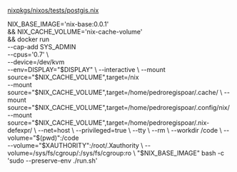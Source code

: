 


[ nixpkgs/nixos/tests/postgis.nix ](https://github.com/NixOS/nixpkgs/blob/c1cc2459344ca3ebd224f51d2d1a08368de68ce0/nixos/tests/postgis.nix)

NIX_BASE_IMAGE='nix-base:0.0.1' \
&& NIX_CACHE_VOLUME='nix-cache-volume' \
&& docker run \
--cap-add SYS_ADMIN \
--cpus='0.7' \       
--device=/dev/kvm \
--env=DISPLAY="$DISPLAY" \
--interactive \      
--mount source="$NIX_CACHE_VOLUME",target=/nix \
--mount source="$NIX_CACHE_VOLUME",target=/home/pedroregispoar/.cache/ \
--mount source="$NIX_CACHE_VOLUME",target=/home/pedroregispoar/.config/nix/ \
--mount source="$NIX_CACHE_VOLUME",target=/home/pedroregispoar/.nix-defexpr/ \
--net=host \
--privileged=true \
--tty \
--rm \ 
--workdir /code \
--volume="$(pwd)":/code \
--volume="$XAUTHORITY":/root/.Xauthority \
--volume=/sys/fs/cgroup/:/sys/fs/cgroup:ro \
"$NIX_BASE_IMAGE" bash -c 'sudo --preserve-env ./run.sh'
